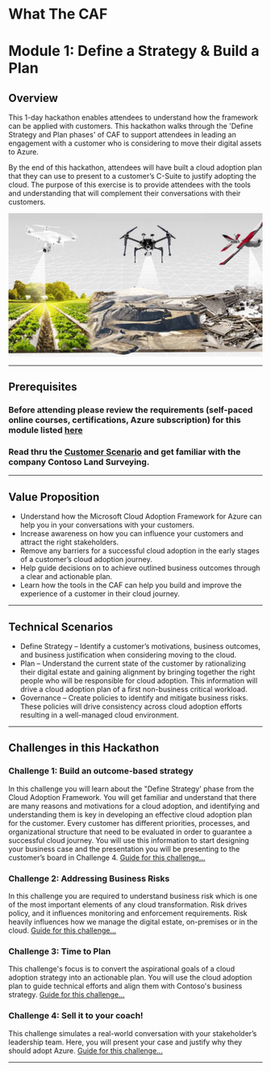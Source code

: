 # What The CAF

# Module 1: Define a Strategy & Build a Plan

## Overview

This 1-day hackathon enables attendees to understand how the framework can be applied with customers. This hackathon walks through the 'Define Strategy and Plan phases' of CAF to support attendees in leading an engagement with a customer who is considering to move their digital assets to Azure.

By the end of this hackathon, attendees will have built a cloud adoption plan that they can use to present to a customer’s C-Suite to justify adopting the cloud. The purpose of this exercise is to provide attendees with the tools and understanding that will complement their conversations with their customers.

![Drones](./images/drones.jpg)

---

## Prerequisites

### Before attending please review the requirements (self-paced online courses, certifications, Azure subscription) for this module listed [here](/agenda_and_requirements.md)

### Read thru the [Customer Scenario](./customer-scenario.md) and get familiar with the company **Contoso Land Surveying**.

---

## Value Proposition

- Understand how the Microsoft Cloud Adoption Framework for Azure can help you in your conversations with your customers.  
- Increase awareness on how you can influence your customers and attract the right stakeholders.
- Remove any barriers for a successful cloud adoption in the early stages of a customer’s cloud adoption journey.
- Help guide decisions on to achieve outlined business outcomes through a clear and actionable plan.
- Learn how the tools in the CAF can help you build and improve the experience of a customer in their cloud journey.

---

## Technical Scenarios

- Define Strategy – Identify a customer’s motivations, business outcomes, and business justification when considering moving to the cloud.
- Plan – Understand the current state of the customer by rationalizing their digital estate and gaining alignment by bringing together the right people who will be responsible for cloud adoption.  This information will drive a cloud adoption plan of a first non-business critical workload.
- Governance – Create policies to identify and mitigate business risks.  These policies will drive consistency across cloud adoption efforts resulting in a well-managed cloud environment.

---

## Challenges in this Hackathon

### Challenge 1: Build an outcome-based strategy

In this challenge you will learn about the "Define Strategy' phase from the Cloud Adoption Framework.  You will get familiar and understand that there are many reasons and motivations for a cloud adoption, and identifying and understanding them is key in developing an effective cloud adoption plan for the customer.  Every customer has different priorities, processes, and organizational structure that need to be evaluated in order to guarantee a successful cloud journey. You will use this information to start designing your business case and the presentation you will be presenting to the customer’s board in Challenge 4.
[Guide for this challenge...](./challenges/challenge1.md)

### Challenge 2: Addressing Business Risks

In this challenge you are required to understand business risk which is one of the most important elements of any cloud transformation. Risk drives policy, and it influences monitoring and enforcement requirements. Risk heavily influences how we manage the digital estate, on-premises or in the cloud.
[Guide for this challenge...](./challenges/challenge2.md)

### Challenge 3: Time to Plan

This challenge's focus is to convert the aspirational goals of a cloud adoption strategy into an actionable plan. You will use the cloud adoption plan to guide technical efforts and align them with Contoso's business strategy.
[Guide for this challenge...](./challenges/challenge3.md)

### Challenge 4: Sell it to your coach!

This challenge simulates a real-world conversation with your stakeholder’s leadership team.  Here, you will present your case and justify why they should adopt Azure.
[Guide for this challenge...](./challenges/challenge4.md)

---
